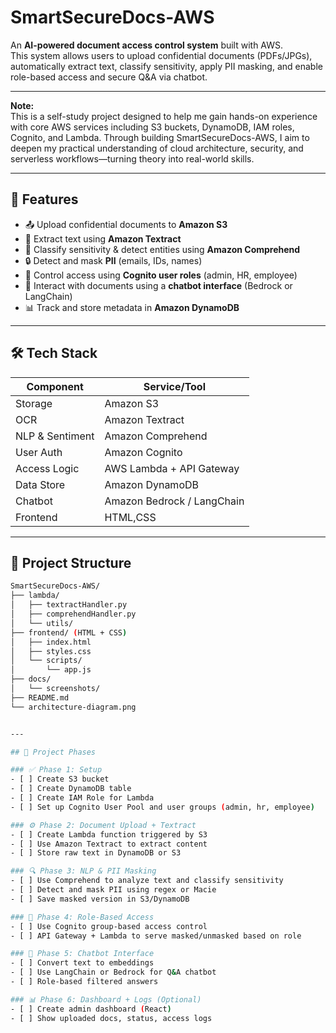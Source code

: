 # SmartSecureDocs-AWS

An **AI-powered document access control system** built with AWS.  
This system allows users to upload confidential documents (PDFs/JPGs), automatically extract text, classify sensitivity, apply PII masking, and enable role-based access and secure Q&A via chatbot.

---

**Note:**  
This is a self-study project designed to help me gain hands-on experience with core AWS services including S3 buckets, DynamoDB, IAM roles, Cognito, and Lambda. Through building SmartSecureDocs-AWS, I aim to deepen my practical understanding of cloud architecture, security, and serverless workflows—turning theory into real-world skills.

---

## 🚀 Features

- 📤 Upload confidential documents to **Amazon S3**
- 🧾 Extract text using **Amazon Textract**
- 🧠 Classify sensitivity & detect entities using **Amazon Comprehend**
- 🔒 Detect and mask **PII** (emails, IDs, names)
- 👥 Control access using **Cognito user roles** (admin, HR, employee)
- 💬 Interact with documents using a **chatbot interface** (Bedrock or LangChain)
- 📊 Track and store metadata in **Amazon DynamoDB**

---

## 🛠️ Tech Stack

| Component        | Service/Tool              |
|------------------|---------------------------|
| Storage          | Amazon S3                 |
| OCR              | Amazon Textract           |
| NLP & Sentiment  | Amazon Comprehend         |
| User Auth        | Amazon Cognito            |
| Access Logic     | AWS Lambda + API Gateway  |
| Data Store       | Amazon DynamoDB           |
| Chatbot          | Amazon Bedrock / LangChain|
| Frontend         | HTML,CSS                  |

---

## 📂 Project Structure

```bash
SmartSecureDocs-AWS/
├── lambda/
│   ├── textractHandler.py
│   ├── comprehendHandler.py
│   └── utils/
├── frontend/ (HTML + CSS)
│   ├── index.html
│   ├── styles.css
│   └── scripts/
│       └── app.js
├── docs/
│   └── screenshots/
├── README.md
└── architecture-diagram.png


---

## 🧩 Project Phases

### ✅ Phase 1: Setup
- [ ] Create S3 bucket
- [ ] Create DynamoDB table
- [ ] Create IAM Role for Lambda
- [ ] Set up Cognito User Pool and user groups (admin, hr, employee)

### ⚙️ Phase 2: Document Upload + Textract
- [ ] Create Lambda function triggered by S3
- [ ] Use Amazon Textract to extract content
- [ ] Store raw text in DynamoDB or S3

### 🔍 Phase 3: NLP & PII Masking
- [ ] Use Comprehend to analyze text and classify sensitivity
- [ ] Detect and mask PII using regex or Macie
- [ ] Save masked version in S3/DynamoDB

### 🔐 Phase 4: Role-Based Access
- [ ] Use Cognito group-based access control
- [ ] API Gateway + Lambda to serve masked/unmasked based on role

### 🤖 Phase 5: Chatbot Interface
- [ ] Convert text to embeddings
- [ ] Use LangChain or Bedrock for Q&A chatbot
- [ ] Role-based filtered answers

### 📊 Phase 6: Dashboard + Logs (Optional)
- [ ] Create admin dashboard (React)
- [ ] Show uploaded docs, status, access logs